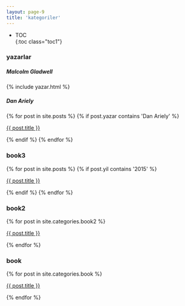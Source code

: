 ```yaml
---
layout: page-9
title: 'kategoriler'
---
```


* TOC  
{:toc class="toc1"}  



### yazarlar 

##### Malcolm Gladwell
{% include yazar.html %}  


##### Dan Ariely

{% for post in site.posts %}
    {% if post.yazar contains 'Dan Ariely' %}
      <p><a href="{{ post.url }}">{{ post.title }}</a></p>
    {% endif %}
  {% endfor %}


### book3  

{% for post in site.posts %}
    {% if post.yil contains '2015' %}
      <p><a href="{{ post.url }}">{{ post.title }}</a></p>
    {% endif %}
  {% endfor %}


### book2  

{% for post in site.categories.book2 %}
    <p><a href="{{ post.url }}">{{ post.title }}</a></p>
{% endfor %}


### book  

{% for post in site.categories.book %}
    <p><a href="{{ post.url }}">{{ post.title }}</a></p>
{% endfor %}

<br />

